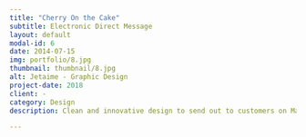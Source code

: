 ```yaml
---
title: "Cherry On the Cake"
subtitle: Electronic Direct Message
layout: default
modal-id: 6
date: 2014-07-15
img: portfolio/8.jpg
thumbnail: thumbnail/8.jpg
alt: Jetaime - Graphic Design
project-date: 2018
client: -
category: Design
description: Clean and innovative design to send out to customers on MailChimp, GetResponse or any email marketing app.

---
```

